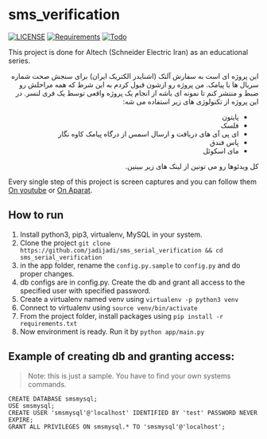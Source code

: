# sms_verification

[![LICENSE](https://img.shields.io/badge/LICENSE-GPL--3.0-green)](https://github.com/jadijadi/sms_serial_verification/blob/master/LICENSE) 
[![Requirements](https://img.shields.io/badge/Requirements-See%20Here-orange)](https://github.com/jadijadi/sms_serial_verification/blob/master/requirements.txt)
[![Todo](https://img.shields.io/badge/Todo-See%20Here-success)](https://github.com/jadijadi/sms_serial_verification/blob/master/TODO.md)

This project is done for Altech (Schneider Electric Iran) as an educational series. 

<div dir="rtl"> 
این پروژه ای است به سفارش آلتک (اشنایدر الکتریک ایران) برای سنجش صحت شماره سریال ها با پیامک. من پروژه رو ازشون قبول کردم به این شرط که همه مراحلش رو ضبط و منتشر کنم تا نمونه ای باشه از انجام یک پروژه واقعی توسط یک فری لنسر. در این پروژه از تکنولوژی های زیر استفاده می شه:

- پایتون
- فلسک
- ای پی آی های دریافت و ارسال اسمس از درگاه پیامک کاوه نگار
- پاس فندق
- مای اسکوئل

کل ویدئوها رو می تونین از لینک های زیر ببینین.
</div>

Every single step of this project is screen captures and you can follow them [On youtube](https://www.youtube.com/playlist?list=PL-tKrPVkKKE1vAT_rgjnvL_RgFUI9oJ9a) or [On Aparat](https://www.aparat.com/v/fAZSV?playlist=288572). 

## How to run
1. Install python3, pip3, virtualenv, MySQL in your system.
2. Clone the project `git clone https://github.com/jadijadi/sms_serial_verification && cd sms_serial_verification`
3. in the app folder, rename the `config.py.sample` to `config.py` and do proper changes.
4. db configs are in config.py. Create the db and grant all access to the specified user with specified password.
5. Create a virtualenv named venv using `virtualenv -p python3 venv`
6. Connect to virtualenv using `source venv/bin/activate`
7. From the project folder, install packages using `pip install -r requirements.txt`
8. Now environment is ready. Run it by `python app/main.py`

## Example of creating db and granting access:

> Note: this is just a sample. You have to find your own systems commands.

```
CREATE DATABASE smsmysql;
USE smsmysql;
CREATE USER 'smsmysql'@'localhost' IDENTIFIED BY 'test' PASSWORD NEVER EXPIRE;
GRANT ALL PRIVILEGES ON smsmysql.* TO 'smsmysql'@'localhost';
```

